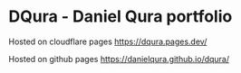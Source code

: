 # DQura - Daniel Qura portfolio

Hosted on cloudflare pages
https://dqura.pages.dev/

Hosted on github pages
https://danielqura.github.io/dqura/
